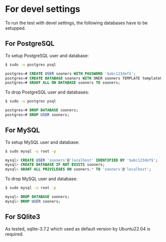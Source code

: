 For devel settings
==================

To run the test with devel settings, the following databases have to be setupped.

For PostgreSQL
--------------

To setup PostgreSQL user and database:
```bash
$ sudo -u postgres psql
```
```sql
postgres=# CREATE USER sooners WITH PASSWORD '$abc123def$';
postgres=# CREATE DATABASE sooners WITH ONER sooners TEMPLATE template0;
postgres=# GRANT ALL ON DATABASE sooners TO sooners;
```

To drop PostgreSQL user and databases:
```bash
$ sudo -u postgres psql
```
```sql
postgres=# DROP DATABASE sooners;
postgres=# DROP USER sooners;
```

For MySQL
---------

To setup MySQL user and database:
```bash
$ sudo mysql -u root -p
```
```sql
mysql> CREATE USER 'sooners'@'localhost' IDENTIFIED BY '$abc123def$';
mysql> CREATE DATABASE IF NOT EXISTS sooners;
mysql> GRANT ALL PRIVILEGES ON sooners.* TO 'sooners'@'localhost';
```

To drop MySQL user and database:
```bash
$ sudo mysql -u root -p
```
```sql
mysql> DROP DATABASE sooners;
mysql> DROP USER sooners;
```

For SQlite3
-----------

As tested, sqlite-3.7.2 which used as default version by Ubuntu22.04 is required.

